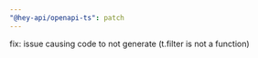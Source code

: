 ```yaml
---
"@hey-api/openapi-ts": patch
---
```


fix: issue causing code to not generate (t.filter is not a function)
